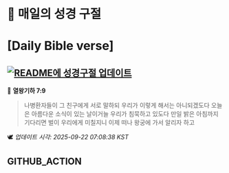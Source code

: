 # 🙏 매일의 성경 구절
# [Daily Bible verse]
## [![README에 성경구절 업데이트](https://github.com/DONGSUKA/first_test/actions/workflows/update-readme-bible.yml/badge.svg)](https://github.com/DONGSUKA/first_test/actions/workflows/update-readme-bible.yml)
<!-- START_BIBLE_VERSE -->
📖 **열왕기하 7:9**
> 나병환자들이 그 친구에게 서로 말하되 우리가 이렇게 해서는 아니되겠도다 오늘은 아름다운 소식이 있는 날이거늘 우리가 침묵하고 있도다 만일 밝은 아침까지 기다리면 벌이 우리에게 미칠지니 이제 떠나 왕궁에 가서 알리자 하고

🕊️ _업데이트 시각: 2025-09-22 07:08:38 KST_
  <!-- END_BIBLE_VERSE -->
## GITHUB_ACTION
